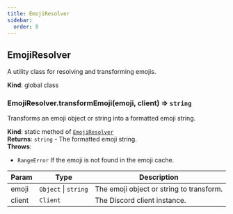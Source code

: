 ```yaml
---
title: EmojiResolver
sidebar:
  order: 8
---
```




## EmojiResolver
A utility class for resolving and transforming emojis.

**Kind**: global class  
<a name="EmojiResolver.transformEmoji"></a>

### EmojiResolver.transformEmoji(emoji, client) ⇒ <code>string</code>
Transforms an emoji object or string into a formatted emoji string.

**Kind**: static method of [<code>EmojiResolver</code>](#EmojiResolver)  
**Returns**: <code>string</code> - The formatted emoji string.  
**Throws**:

- <code>RangeError</code> If the emoji is not found in the emoji cache.


| Param | Type | Description |
| --- | --- | --- |
| emoji | <code>Object</code> \| <code>string</code> | The emoji object or string to transform. |
| client | <code>Client</code> | The Discord client instance. |

